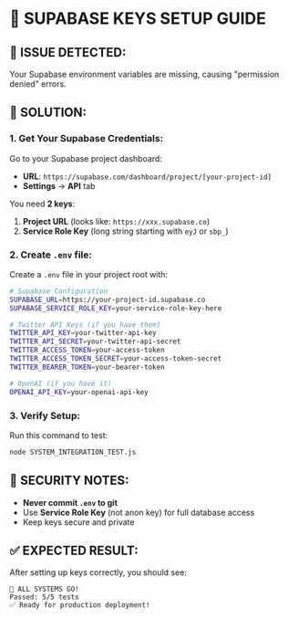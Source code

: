 # 🔑 **SUPABASE KEYS SETUP GUIDE**

## 🚨 **ISSUE DETECTED:**
Your Supabase environment variables are missing, causing "permission denied" errors.

## 🎯 **SOLUTION:**

### **1. Get Your Supabase Credentials:**

Go to your Supabase project dashboard:
- **URL**: `https://supabase.com/dashboard/project/[your-project-id]`
- **Settings** → **API** tab

You need **2 keys**:
1. **Project URL** (looks like: `https://xxx.supabase.co`)
2. **Service Role Key** (long string starting with `eyJ` or `sbp_`)

### **2. Create `.env` file:**

Create a `.env` file in your project root with:

```bash
# Supabase Configuration
SUPABASE_URL=https://your-project-id.supabase.co
SUPABASE_SERVICE_ROLE_KEY=your-service-role-key-here

# Twitter API Keys (if you have them)
TWITTER_API_KEY=your-twitter-api-key
TWITTER_API_SECRET=your-twitter-api-secret
TWITTER_ACCESS_TOKEN=your-access-token
TWITTER_ACCESS_TOKEN_SECRET=your-access-token-secret
TWITTER_BEARER_TOKEN=your-bearer-token

# OpenAI (if you have it)
OPENAI_API_KEY=your-openai-api-key
```

### **3. Verify Setup:**

Run this command to test:
```bash
node SYSTEM_INTEGRATION_TEST.js
```

## 🔐 **SECURITY NOTES:**

- **Never commit `.env` to git**
- Use **Service Role Key** (not anon key) for full database access
- Keep keys secure and private

## ✅ **EXPECTED RESULT:**

After setting up keys correctly, you should see:
```
🎉 ALL SYSTEMS GO!
Passed: 5/5 tests
✅ Ready for production deployment!
``` 